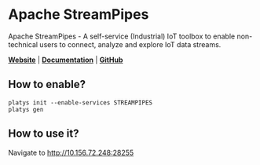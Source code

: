 # Apache StreamPipes

Apache StreamPipes - A self-service (Industrial) IoT toolbox to enable non-technical users to connect, analyze and explore IoT data streams. 

**[Website](https://streampipes.apache.org/)** | **[Documentation](https://streampipes.apache.org/docs/docs/user-guide-introduction.html)** | **[GitHub](https://github.com/apache/incubator-streampipes)**

## How to enable?

```
platys init --enable-services STREAMPIPES
platys gen
```

## How to use it?

Navigate to <http://10.156.72.248:28255>